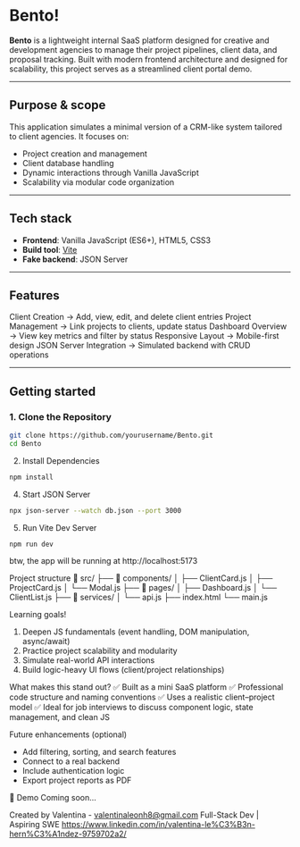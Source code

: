 
# Bento!

**Bento** is a lightweight internal SaaS platform designed for creative and development agencies to manage their project pipelines, client data, and proposal tracking. Built with modern frontend architecture and designed for scalability, this project serves as a streamlined client portal demo.

---

## Purpose & scope

This application simulates a minimal version of a CRM-like system tailored to client agencies. It focuses on:
- Project creation and management
- Client database handling
- Dynamic interactions through Vanilla JavaScript
- Scalability via modular code organization

---

## Tech stack

- **Frontend**: Vanilla JavaScript (ES6+), HTML5, CSS3
- **Build tool**: [Vite](https://vitejs.dev/)
- **Fake backend**: JSON Server

---

## Features

Client Creation -> Add, view, edit, and delete client entries 
Project Management -> Link projects to clients, update status 
Dashboard Overview -> View key metrics and filter by status 
Responsive Layout -> Mobile-first design 
JSON Server Integration -> Simulated backend with CRUD operations 

---

## Getting started

### 1. Clone the Repository

```bash
git clone https://github.com/yourusername/Bento.git
cd Bento
```
2. Install Dependencies
```bash
npm install
```
4. Start JSON Server
```bash
npx json-server --watch db.json --port 3000
```
5. Run Vite Dev Server
```bash
npm run dev
```

btw, the app will be running at http://localhost:5173

Project structure
📁 src/
├── 📁 components/
│   ├── ClientCard.js
│   ├── ProjectCard.js
│   └── Modal.js
├── 📁 pages/
│   ├── Dashboard.js
│   └── ClientList.js
├── 📁 services/
│   └── api.js
├── index.html
└── main.js

Learning goals!
1. Deepen JS fundamentals (event handling, DOM manipulation, async/await)
2. Practice project scalability and modularity
3. Simulate real-world API interactions
4. Build logic-heavy UI flows (client/project relationships)

What makes this stand out?
✅ Built as a mini SaaS platform
✅ Professional code structure and naming conventions
✅ Uses a realistic client–project model
✅ Ideal for job interviews to discuss component logic, state management, and clean JS

Future enhancements (optional)
- Add filtering, sorting, and search features
- Connect to a real backend 
- Include authentication logic
- Export project reports as PDF

📸 Demo
Coming soon...

Created by
Valentina - valentinaleonh8@gmail.com
Full-Stack Dev | Aspiring SWE 
https://www.linkedin.com/in/valentina-le%C3%B3n-hern%C3%A1ndez-9759702a2/
